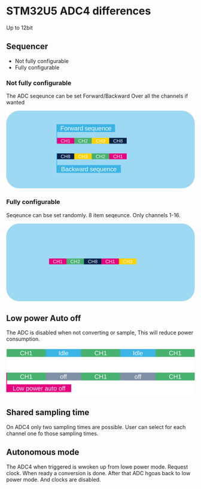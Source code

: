 # STM32U5 ADC4 differences

Up to 12bit

## Sequencer

* Not fully configurable
* Fully configurable

### Not fully configurable

The ADC seqeunce can be set Forward/Backward
Over all the channels if wanted

![not configurable seqeunce](./img/not_configurable_seqeunce.svg)


### Fully configurable 

Seqeunce can bse set randomly.
8 item seqeunce. 
Only channels 1-16.

![configurable](./img/configurable_seqeunce.svg)

## Low power Auto off

The ADC is disabled when not converting or sample, This will reduce power consumption. 

![auto power off](./img/auto_power_off.svg)

## Shared sampling time

On ADC4 only two sampling times are possible. User can select for each channel one fo those sampling times. 


## Autonomous mode

The ADC4 when triggered is wwoken up from lowe power mode. Request clock. When ready a conversion is done. After that ADC hgoas back to low power mode. And clocks are disabled. 

